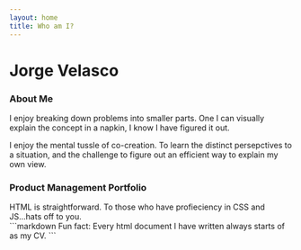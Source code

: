 ```yaml
---
layout: home
title: Who am I?
---
```


<h1>Jorge Velasco </h1>

<h3> About Me </h3>

<p>I enjoy breaking down problems into smaller parts. One I can visually explain the concept in a napkin, I know I have figured it out. </p>
<p></p>  
<p>I enjoy the mental tussle of co-creation. To learn the distinct persepctives to a situation, and the challenge to figure out an efficient way to explain my own view.</p> 
<p></p>  

<p></p>  
<h3> Product Management Portfolio </h3>

<div class="code-example" markdown="1">
HTML is straightforward. To those who have profieciency in CSS and JS...hats off to you.
</div>
```markdown
Fun fact: Every html document I have written always starts of as my CV. 
```




